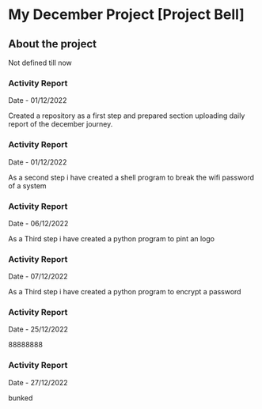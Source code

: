 # My December Project [Project Bell]

## About the project

Not defined till now

### Activity Report

Date - 01/12/2022

Created a repository as a first step and prepared section uploading daily report of the december journey.

### Activity Report

Date - 01/12/2022

As a second step i have created a shell  program to break the wifi password of a system

### Activity Report

Date - 06/12/2022

As a Third step i have created a python  program to pint an logo

### Activity Report

Date - 07/12/2022

As a Third step i have created a python  program to encrypt a password

### Activity Report

Date - 25/12/2022

88888888

### Activity Report

Date - 27/12/2022

bunked
